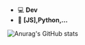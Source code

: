 - 💻 **Dev**
- 💚 **[JS],Python,...**

![Anurag's GitHub stats](https://github-readme-stats.vercel.app/api?username=n-kev1n&show_icons=true&theme=tokyonight)
